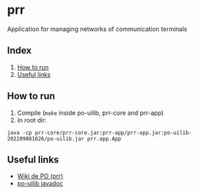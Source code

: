 # prr
Application for managing networks of communication terminals

## Index

1. [How to run](#How-to-run)
1. [Useful links](#Useful-links)

## How to run

1. Compile (`make` inside po-uilib, prr-core and prr-app)
2.  In root dir:
```
java -cp prr-core/prr-core.jar:prr-app/prr-app.jar:po-uilib-202209081626/po-uilib.jar prr.app.App
```

## Useful links

- [Wiki de PO (prr)](https://web.tecnico.ulisboa.pt/~david.matos/w/pt/index.php/Programa%C3%A7%C3%A3o_com_Objectos/Projecto_de_Programa%C3%A7%C3%A3o_com_Objectos)
- [po-uilib javadoc](https://www.hlt.inesc-id.pt/~david/ist/docencia/po/2022-2023/javadoc/)
